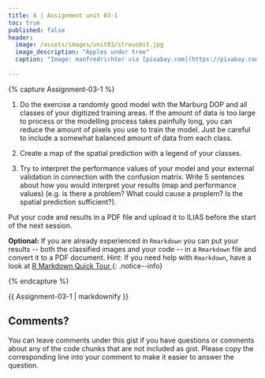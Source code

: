 ```yaml
---
title: A | Assignment unit 03-1
toc: true
published: false
header:
  image: /assets/images/unit03/streuobst.jpg
  image_description: "Apples under tree"
  caption: "Image: manfredrichter via [pixabay.com](https://pixabay.com/de/photos/%C3%A4pfel-streuobst-obstbaum-apfelbaum-3684775/)"
 
---
```

{% capture Assignment-03-1 %}
1. Do the exercise a randomly good model with the Marburg DOP and all classes of your digitized training areas. If the amount of data is too large to process or the modelling process takes painfully long, you can reduce the amount of pixels you use to train the model. 
Just be careful to include a somewhat balanced amount of data from each class. 

2. Create a map of the spatial prediction with a legend of your classes.

3. Try to interpret the performance values of your model and your external validation in connection with the confusion matrix. Write 5 sentences about how you would interpret your results (map and performance values) (e.g. is there a problem? What could cause a proplem? Is the spatial prediction sufficient?).

Put your code and results in a PDF file and upload it to ILIAS before the start of the next session.

**Optional:**
If you are already experienced in `Rmarkdown` you can put your results -- both the classified images and your code -- in a `Rmarkdown` file and convert it to a PDF document.
Hint: If you need help with `Rmarkdown`, have a look at [R Markdown Quick Tour
](https://rmarkdown.rstudio.com/authoring_quick_tour.html)
{: .notice--info}

{% endcapture %}
<div class="notice--success">
  {{ Assignment-03-1 | markdownify }}
</div> 

## Comments?
You can leave comments under this gist if you have questions or comments about any of the code chunks that are not included as gist. Please copy the corresponding line into your comment to make it easier to answer the question. 



<script src="https://utteranc.es/client.js"
        repo="GeoMOER/geoAI"
        issue-term="GeoAI_2022_unit_03_assignment_3_1"
        theme="github-light"
        crossorigin="anonymous"
        async>
</script>
